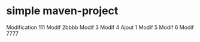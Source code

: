 # simple maven-project
Modification 111
Modif 2bbbb
Modif 3
Modif 4
Ajout 1
Modif 5
Modif 6
Modif 7777
